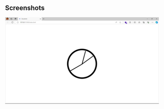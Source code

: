 ## Screenshots

![project Screenshot](https://github.com/SharmaNatvar/javaScript_project/blob/main/watchJS/image/Screenshot%20(256).png)


